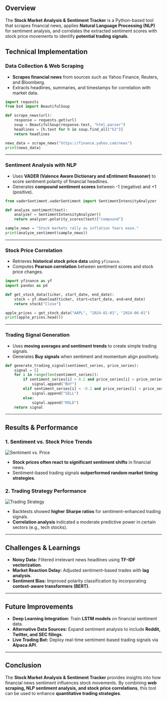 ## Overview

The **Stock Market Analysis & Sentiment Tracker** is a Python-based tool that scrapes financial news, applies **Natural Language Processing (NLP)** for sentiment analysis, and correlates the extracted sentiment scores with stock price movements to identify **potential trading signals**.

## Technical Implementation

### Data Collection & Web Scraping

- **Scrapes financial news** from sources such as Yahoo Finance, Reuters, and Bloomberg.
- Extracts headlines, summaries, and timestamps for correlation with market data.

```python
import requests
from bs4 import BeautifulSoup

def scrape_news(url):
    response = requests.get(url)
    soup = BeautifulSoup(response.text, "html.parser")
    headlines = [h.text for h in soup.find_all("h2")]
    return headlines

news_data = scrape_news("https://finance.yahoo.com/news")
print(news_data)
```

---

### Sentiment Analysis with NLP

- Uses **VADER (Valence Aware Dictionary and sEntiment Reasoner)** to score sentiment polarity of financial headlines.
- Generates **compound sentiment scores** between -1 (negative) and +1 (positive).

```python
from vaderSentiment.vaderSentiment import SentimentIntensityAnalyzer

def analyze_sentiment(text):
    analyzer = SentimentIntensityAnalyzer()
    return analyzer.polarity_scores(text)["compound"]

sample_news = "Stock markets rally as inflation fears ease."
print(analyze_sentiment(sample_news))
```

---

### Stock Price Correlation

- Retrieves **historical stock price data** using `yfinance`.
- Computes **Pearson correlation** between sentiment scores and stock price changes.

```python
import yfinance as yf
import pandas as pd

def get_stock_data(ticker, start_date, end_date):
    stock = yf.download(ticker, start=start_date, end=end_date)
    return stock["Close"]

apple_prices = get_stock_data("AAPL", "2024-01-01", "2024-06-01")
print(apple_prices.head())
```

---

### Trading Signal Generation

- Uses **moving averages and sentiment trends** to create simple trading signals.
- Generates **Buy signals** when sentiment and momentum align positively.

```python
def generate_trading_signal(sentiment_series, price_series):
    signal = []
    for i in range(len(sentiment_series)):
        if sentiment_series[i] > 0.2 and price_series[i] > price_series[i-1]:
            signal.append("BUY")
        elif sentiment_series[i] < -0.2 and price_series[i] < price_series[i-1]:
            signal.append("SELL")
        else:
            signal.append("HOLD")
    return signal
```

---

## Results & Performance

### 1. Sentiment vs. Stock Price Trends

![Sentiment vs. Price](../images/stock-sentiment-trend.png)

- **Stock prices often react to significant sentiment shifts** in financial news.
- Sentiment-based trading signals **outperformed random market timing strategies**.

### 2. Trading Strategy Performance

![Trading Strategy](../images/stock-trading-performance.png)

- Backtests showed **higher Sharpe ratios** for sentiment-enhanced trading signals.
- **Correlation analysis** indicated a moderate predictive power in certain sectors (e.g., tech stocks).

---

## Challenges & Learnings

- **Noisy Data:** Filtered irrelevant news headlines using **TF-IDF vectorization**.
- **Market Reaction Delay:** Adjusted sentiment-based trades with **lag analysis**.
- **Sentiment Bias:** Improved polarity classification by incorporating **context-aware transformers (BERT)**.

---

## Future Improvements

- **Deep Learning Integration:** Train **LSTM models** on financial sentiment data.
- **Alternative Data Sources:** Expand sentiment analysis to include **Reddit, Twitter, and SEC filings**.
- **Live Trading Bot:** Deploy real-time sentiment-based trading signals via **Alpaca API**.

---

## Conclusion

The **Stock Market Analysis & Sentiment Tracker** provides insights into how financial news sentiment influences stock movements. By combining **web scraping, NLP sentiment analysis, and stock price correlations**, this tool can be used to enhance **quantitative trading strategies**.